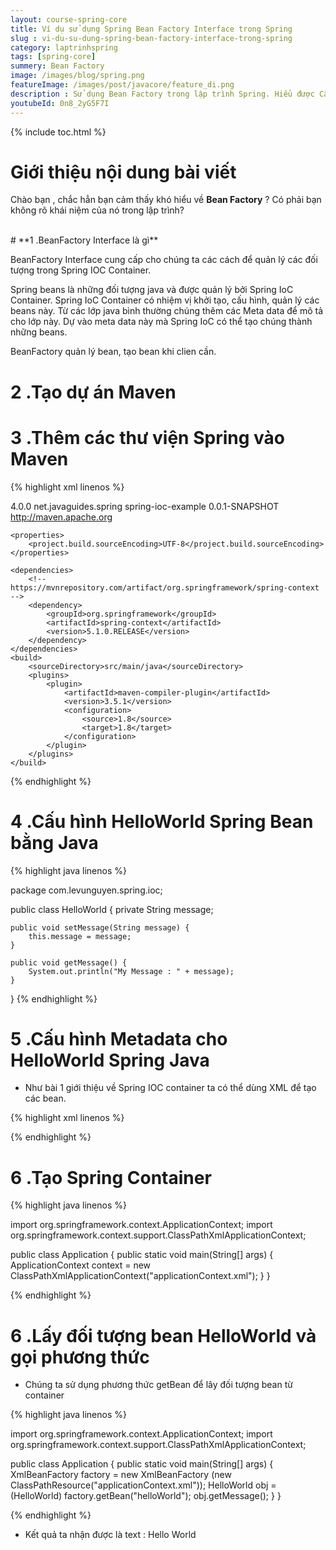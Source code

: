 ```yaml
---
layout: course-spring-core
title: Ví dụ sử dụng Spring Bean Factory Interface trong Spring
slug : vi-du-su-dung-spring-bean-factory-interface-trong-spring
category: laptrinhspring
tags: [spring-core]
summery: Bean Factory 
image: /images/blog/spring.png
featureImage: /images/post/javacore/feature_di.png
description : Sử dụng Bean Factory trong lập trình Spring. Hiểu được Cấu hình Bean Factory là gì. Hướng dẫn sử dụng Bean Factory trong lập trình Spring.
youtubeId: 0n8_2yG5F7I
---
```


{% include toc.html %}

# **Giới thiệu nội dung bài viết**

Chào bạn , chắc hẳn bạn cảm thấy khó hiểu về <b>Bean Factory</b> ? Có phải bạn không rõ khái niệm của nó trong lập trình?

<br>
# **1 .BeanFactory Interface là gì**

BeanFactory Interface cung cấp cho chúng ta các cách để quản lý các đối tượng trong Spring IOC Container.

Spring beans là những đối tượng java và được quản lý bởi Spring IoC Container. Spring IoC Container có nhiệm vị khởi tạo, cấu hình, quản lý các beans này. Từ các lớp java bình thường chúng thêm các Meta data để mô tả cho lớp này. Dự vào meta data này mà Spring IoC có thể tạo chúng thành những beans.

BeanFactory quản lý bean, tạo bean khi clien cần. 


# **2 .Tạo dự án Maven**




# **3 .Thêm các thư viện Spring vào Maven**

{% highlight xml linenos %}

<project xmlns="http://maven.apache.org/POM/4.0.0"
 xmlns:xsi="http://www.w3.org/2001/XMLSchema-instance"
 xsi:schemaLocation="http://maven.apache.org/POM/4.0.0 http://maven.apache.org/xsd/maven-4.0.0.xsd">
    <modelVersion>4.0.0</modelVersion>
    <groupId>net.javaguides.spring</groupId>
    <artifactId>spring-ioc-example</artifactId>
    <version>0.0.1-SNAPSHOT</version>
    <url>http://maven.apache.org</url>

    <properties>
        <project.build.sourceEncoding>UTF-8</project.build.sourceEncoding>
    </properties>

    <dependencies>
        <!-- https://mvnrepository.com/artifact/org.springframework/spring-context -->
        <dependency>
            <groupId>org.springframework</groupId>
            <artifactId>spring-context</artifactId>
            <version>5.1.0.RELEASE</version>
        </dependency>
    </dependencies>
    <build>
        <sourceDirectory>src/main/java</sourceDirectory>
        <plugins>
            <plugin>
                <artifactId>maven-compiler-plugin</artifactId>
                <version>3.5.1</version>
                <configuration>
                    <source>1.8</source>
                    <target>1.8</target>
                </configuration>
            </plugin>
        </plugins>
    </build>
</project>


{% endhighlight %}

# **4 .Cấu hình HelloWorld Spring Bean bằng Java**

{% highlight java linenos %}

package com.levunguyen.spring.ioc;

public class HelloWorld {
    private String message;

    public void setMessage(String message) {
        this.message = message;
    }

    public void getMessage() {
        System.out.println("My Message : " + message);
    }
}
{% endhighlight %}

# **5 .Cấu hình Metadata cho HelloWorld Spring Java**

- Như bài 1 giới thiệu về Spring IOC container ta có thể dùng XML để tạo các bean. 

{% highlight xml linenos %}

<?xml version = "1.0" encoding = "UTF-8"?>
<beans xmlns="http://www.springframework.org/schema/beans"
 xmlns:xsi="http://www.w3.org/2001/XMLSchema-instance"
 xsi:schemaLocation="http://www.springframework.org/schema/beans
   http://www.springframework.org/schema/beans/spring-beans-3.0.xsd">
   
 <bean id="helloWorld" class="com.levunguyen.spring.ioc">
  <property name="message" value="Hello World!" />
 </bean>
</beans>

{% endhighlight %}


# **6 .Tạo Spring Container**

{% highlight java linenos %}

import org.springframework.context.ApplicationContext;
import org.springframework.context.support.ClassPathXmlApplicationContext;

public class Application {
    public static void main(String[] args) {
        ApplicationContext context = new ClassPathXmlApplicationContext("applicationContext.xml");
    }
}

{% endhighlight %}

# **6 .Lấy đối tượng bean HelloWorld và gọi phương thức**

- Chúng ta sử dụng phương thức getBean để lây đối tượng bean từ container

{% highlight java linenos %}

import org.springframework.context.ApplicationContext;
import org.springframework.context.support.ClassPathXmlApplicationContext;

public class Application {
    public static void main(String[] args) {
        XmlBeanFactory factory = new XmlBeanFactory (new ClassPathResource("applicationContext.xml"));
        HelloWorld obj = (HelloWorld) factory.getBean("helloWorld");
 obj.getMessage();
    }
}

{% endhighlight %}

- Kết quả ta nhận được là text : Hello World





